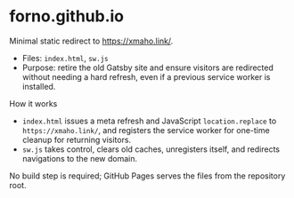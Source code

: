 # forno.github.io

Minimal static redirect to https://xmaho.link/.

- Files: `index.html`, `sw.js`
- Purpose: retire the old Gatsby site and ensure visitors are redirected without needing a hard refresh, even if a previous service worker is installed.

How it works
- `index.html` issues a meta refresh and JavaScript `location.replace` to `https://xmaho.link/`, and registers the service worker for one-time cleanup for returning visitors.
- `sw.js` takes control, clears old caches, unregisters itself, and redirects navigations to the new domain.

No build step is required; GitHub Pages serves the files from the repository root.
